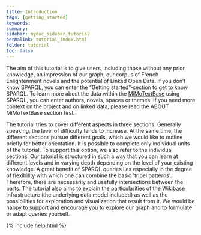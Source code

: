 ```yaml
---
title: Introduction
tags: [getting_started]
keywords:
summary:
sidebar: mydoc_sidebar_tutorial
permalink: tutorial_index.html
folder: tutorial
toc: false
---
```


The aim of this tutorial is to give users, including those without any prior knowledge, an impression of our graph, our corpus of French Enlightenment novels and the potential of Linked Open Data. If you don’t know SPARQL, you can enter the “Getting started”-section to get to know SPARQL. To learn more about the data within the [MiMoTextBase](http://data.mimotext.uni-trier.de/wiki/Main_Page) using SPARQL, you can enter authors, novels, spaces or themes. If you need more context on the project and on linked data, please read the ABOUT MiMoTextBase section first. 

The tutorial tries to cover different aspects in three sections. Generally speaking, the level of difficulty tends to increase. At the same time, the different sections pursue different goals, which we would like to outline briefly for better orientation.
It is possible to complete only individual units of the tutorial. To support this option, we also refer to the individual sections. Our tutorial is structured in such a way that you can learn at different levels and in varying depth depending on the level of your existing knowledge. 
A great benefit of SPARQL queries lies especially in the degree of flexibility with which one can combine the basic 'tripel patterns'. Therefore, there are necessarily and usefully intersections between the parts.
The tutorial also aims to explain the particularities of the Wikibase infrastructure (the underlying data model included) as well as the possibilities for exploration and visualization that result from it. We would be happy to support and encourage you to explore our graph and to formulate or adapt queries yourself.




{% include help.html %} 

